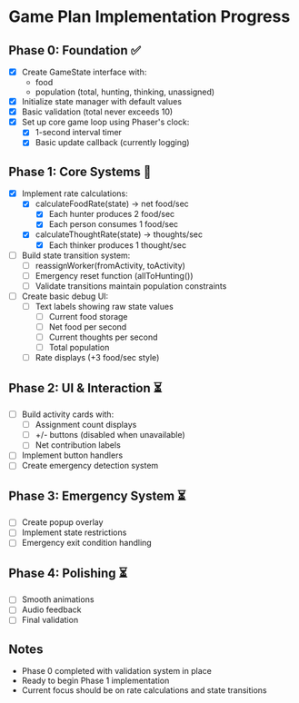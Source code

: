 # Game Plan Implementation Progress

## Phase 0: Foundation ✅

- [x] Create GameState interface with:
  - food
  - population (total, hunting, thinking, unassigned)
- [x] Initialize state manager with default values
- [x] Basic validation (total never exceeds 10)
- [x] Set up core game loop using Phaser's clock:
  - [x] 1-second interval timer
  - [x] Basic update callback (currently logging)

## Phase 1: Core Systems 🚧

- [x] Implement rate calculations:
  - [x] calculateFoodRate(state) → net food/sec
    - [x] Each hunter produces 2 food/sec
    - [x] Each person consumes 1 food/sec
  - [x] calculateThoughtRate(state) → thoughts/sec
    - [x] Each thinker produces 1 thought/sec
- [ ] Build state transition system:
  - [ ] reassignWorker(fromActivity, toActivity)
  - [ ] Emergency reset function (allToHunting())
  - [ ] Validate transitions maintain population constraints
- [ ] Create basic debug UI:
  - [ ] Text labels showing raw state values
    - [ ] Current food storage
    - [ ] Net food per second
    - [ ] Current thoughts per second
    - [ ] Total population
  - [ ] Rate displays (+3 food/sec style)

## Phase 2: UI & Interaction ⏳

- [ ] Build activity cards with:
  - [ ] Assignment count displays
  - [ ] +/- buttons (disabled when unavailable)
  - [ ] Net contribution labels
- [ ] Implement button handlers
- [ ] Create emergency detection system

## Phase 3: Emergency System ⏳

- [ ] Create popup overlay
- [ ] Implement state restrictions
- [ ] Emergency exit condition handling

## Phase 4: Polishing ⏳

- [ ] Smooth animations
- [ ] Audio feedback
- [ ] Final validation

## Notes
- Phase 0 completed with validation system in place
- Ready to begin Phase 1 implementation
- Current focus should be on rate calculations and state transitions
